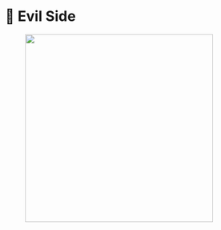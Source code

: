 # 👿 Evil Side

<figure><img src="https://media.tenor.com/OVnVrwBLTTkAAAAC/hehe-evil.gif" alt="" width="375"><figcaption></figcaption></figure>
